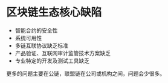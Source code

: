 # 区块链生态核心缺陷

- 智能合约的安全性
- 系统可用性
- 多链互联协议缺乏标准
- 产品验证、互联网审计监管技术方案缺乏
- 专业特定的开发及测试工具缺乏

更多的问题主要在公链，联盟链在公司或机构之间，问题会少很多。
